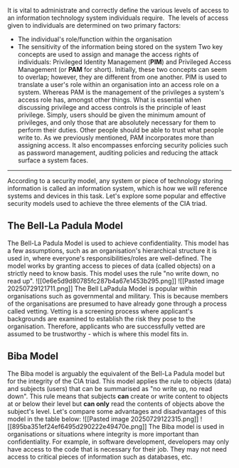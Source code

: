 It is vital to administrate and correctly define the various levels of access to an information technology system individuals require. 
The levels of access given to individuals are determined on two primary factors:
- The individual's role/function within the organisation
- The sensitivity of the information being stored on the system
Two key concepts are used to assign and manage the access rights of individuals: Privileged Identity Management (**PIM**) and Privileged Access Management (or **PAM** for short).
Initially, these two concepts can seem to overlap; however, they are different from one another. PIM is used to translate a user's role within an organisation into an access role on a system. Whereas PAM is the management of the privileges a system's access role has, amongst other things.
What is essential when discussing privilege and access controls is the principle of least privilege. Simply, users should be given the minimum amount of privileges, and only those that are absolutely necessary for them to perform their duties. Other people should be able to trust what people write to.
As we previously mentioned, PAM incorporates more than assigning access. It also encompasses enforcing security policies such as password management, auditing policies and reducing the attack surface a system faces.

---
According to a security model, any system or piece of technology storing information is called an information system, which is how we will reference systems and devices in this task.
Let's explore some popular and effective security models used to achieve the three elements of the CIA triad.
## **The Bell-La Padula Model**
The Bell-La Padula Model is used to achieve confidentiality. This model has a few assumptions, such as an organisation's hierarchical structure it is used in, where everyone's responsibilities/roles are well-defined.
The model works by granting access to pieces of data (called objects) on a strictly need to know basis. This model uses the rule "no write down, no read up".
![[0e6e5d9d80785fc287b4a67e1453b295.png]]
![[Pasted image 20250729121711.png]]
The Bell LaPadula Model is popular within organisations such as governmental and military. This is because members of the organisations are presumed to have already gone through a process called vetting. Vetting is a screening process where applicant's backgrounds are examined to establish the risk they pose to the organisation. Therefore, applicants who are successfully vetted are assumed to be trustworthy - which is where this model fits in.

## **Biba Model**
The Biba model is arguably the equivalent of the Bell-La Padula model but for the integrity of the CIA triad.
This model applies the rule to objects (data) and subjects (users) that can be summarised as "no write up, no read down". This rule means that subjects **can** create or write content to objects at or below their level but **can only** read the contents of objects above the subject's level.
Let's compare some advantages and disadvantages of this model in the table below:
![[Pasted image 20250729122315.png]]
![[895ba351ef24ef6495d290222e49470e.png]]
The Biba model is used in organisations or situations where integrity is more important than confidentiality. For example, in software development, developers may only have access to the code that is necessary for their job. They may not need access to critical pieces of information such as databases, etc.
